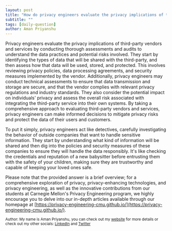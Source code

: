```yaml
---
layout: post
title: "How do privacy engineers evaluate the privacy implications of third-party vendors and services?"
subtitle: ""
tags: [daily-question]
author: Aman Priyanshu
---
```


Privacy engineers evaluate the privacy implications of third-party vendors and services by conducting thorough assessments and audits to understand the data practices and potential risks involved. They start by identifying the types of data that will be shared with the third-party, and then assess how that data will be used, stored, and protected. This involves reviewing privacy policies, data processing agreements, and security measures implemented by the vendor. Additionally, privacy engineers may conduct technical assessments to ensure that data transmission and storage are secure, and that the vendor complies with relevant privacy regulations and industry standards. They also consider the potential impact on individuals' privacy and assess the overall risk associated with integrating the third-party service into their own systems. By taking a comprehensive approach to evaluating third-party vendors and services, privacy engineers can make informed decisions to mitigate privacy risks and protect the data of their users and customers.

To put it simply, privacy engineers act like detectives, carefully investigating the behavior of outside companies that want to handle sensitive information. They start by understanding what kind of information will be shared and then dig into the policies and security measures of these companies to ensure they will handle the data responsibly. It's like checking the credentials and reputation of a new babysitter before entrusting them with the safety of your children, making sure they are trustworthy and capable of keeping your loved ones safe.

Please note that the provided answer is a brief overview; for a comprehensive exploration of privacy, privacy-enhancing technologies, and privacy engineering, as well as the innovative contributions from our students at Carnegie Mellon's Privacy Engineering program, we highly encourage you to delve into our in-depth articles available through our homepage at [https://privacy-engineering-cmu.github.io/](https://privacy-engineering-cmu.github.io/).

<small>Author: My name is Aman Priyanshu, you can check out my [website](https://amanpriyanshu.github.io/) for more details or check out my other socials: [LinkedIn](https://www.linkedin.com/in/aman-priyanshu/) and [Twitter](https://twitter.com/AmanPriyanshu6)</small>
